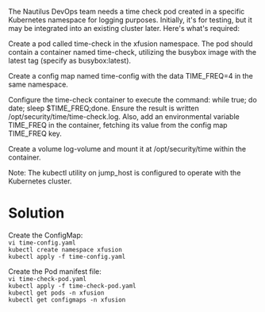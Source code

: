 The Nautilus DevOps team needs a time check pod created in a specific Kubernetes namespace for logging purposes. Initially, it's for testing, but it may be integrated into an existing cluster later. Here's what's required:


Create a pod called time-check in the xfusion namespace. The pod should contain a container named time-check, utilizing the busybox image with the latest tag (specify as busybox:latest).

Create a config map named time-config with the data TIME_FREQ=4 in the same namespace.

Configure the time-check container to execute the command: while true; do date; sleep $TIME_FREQ;done. Ensure the result is written /opt/security/time/time-check.log. Also, add an environmental variable TIME_FREQ in the container, fetching its value from the config map TIME_FREQ key.

Create a volume log-volume and mount it at /opt/security/time within the container.

Note: The kubectl utility on jump_host is configured to operate with the Kubernetes cluster.

# Solution  
Create the ConfigMap:    
`vi time-config.yaml`    
`kubectl create namespace xfusion`    
`kubectl apply -f time-config.yaml`  

Create the Pod manifest file:   
`vi time-check-pod.yaml`    
`kubectl apply -f time-check-pod.yaml`   
`kubectl get pods -n xfusion`  
`kubectl get configmaps -n xfusion`    